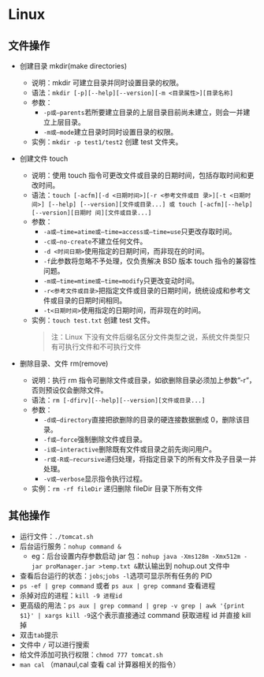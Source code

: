 # Linux

## 文件操作

- 创建目录 mkdir(make directories)

  - 说明：mkdir 可建立目录并同时设置目录的权限。
  - 语法：`mkdir [-p][--help][--version][-m <目录属性>][目录名称]`
  - 参数：
    - `-p或–parents`若所要建立目录的上层目录目前尚未建立，则会一并建立上层目录。
    - `-m或–mode`建立目录时同时设置目录的权限。
  - 实例：`mkdir -p test1/test2` 创建 test 文件夹。

- 创建文件 touch

  - 说明：使用 touch 指令可更改文件或目录的日期时间，包括存取时间和更改时间。
  - 语法：`touch [-acfm][-d <日期时间>][-r <参考文件或目 录>][-t <日期时间>] [--help] [--version][文件或目录...] 或 touch [-acfm][--help][--version][日期时 间][文件或目录...]`
  - 参数：
    - `-a或–time=atime或–time=access或–time=use`只更改存取时间。
    - `-c或–no-create`不建立任何文件。
    - `-d <时间日期>`使用指定的日期时间，而非现在的时间。
    - `-f`此参数将忽略不予处理，仅负责解决 BSD 版本 touch 指令的兼容性问题。
    - `-m或–time=mtime或–time=modify`只更改变动时间。
    - `-r<参考文件或目录>`把指定文件或目录的日期时间，统统设成和参考文件或目录的日期时间相同。
    - `-t<日期时间>`使用指定的日期时间，而非现在的时间。
  - 实例：`touch test.txt` 创建 test 文件。
    > 注：Linux 下没有文件后缀名区分文件类型之说，系统文件类型只有可执行文件和不可执行文件

- 删除目录、文件 rm(remove)
  - 说明：执行 rm 指令可删除文件或目录，如欲删除目录必须加上参数”-r”，否则预设仅会删除文件。
  - 语法：`rm [-dfirv][--help][--version][文件或目录...]`
  - 参数：
    - `-d或–directory`直接把欲删除的目录的硬连接数据删成 0，删除该目录。
    - `-f或–force`强制删除文件或目录。
    - `-i或–interactive`删除既有文件或目录之前先询问用户。
    - `-r或-R或–recursive`递归处理，将指定目录下的所有文件及子目录一并处理。
    - `-v或–verbose`显示指令执行过程。
  - 实例：`rm -rf fileDir` 递归删除 fileDir 目录下所有文件

## 其他操作

- 运行文件：`./tomcat.sh`
- 后台运行服务：`nohup command &`
  - eg：后台设置内存参数启动 jar 包：`nohup java -Xms128m -Xmx512m -jar proManager.jar >temp.txt &`默认输出到 nohup.out 文件中
- 查看后台运行的状态：`jobs`;`jobs -l`选项可显示所有任务的 PID
- `ps -ef | grep command` 或者 `ps aux | grep command` 查看进程
- 杀掉对应的进程：`kill -9 进程id`
- 更高级的用法：`ps aux | grep command | grep -v grep | awk '{print $1}' | xargs kill -9`这个表示直接通过 command 获取进程 id 并直接 kill 掉
- 双击`tab`提示
- 文件中 `/` 可以进行搜索
- 给文件添加可执行权限：`chmod 777 tomcat.sh`
- `man cal` （manaul,cal 查看 cal 计算器相关的指令）
